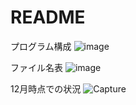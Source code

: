 # README  
プログラム構成
![image](https://github.com/Takuya510634/Battery-Control-by-Reinforcement-Learning-1/assets/105347514/d9158e4d-da82-469f-afc9-2c56ad89a311)

ファイル名表
![image](https://github.com/Takuya510634/Battery-Control-by-Reinforcement-Learning-1/assets/105347514/973445c6-0a90-44ee-b8ce-6ee51c32daae)

12月時点での状況
![Capture](https://user-images.githubusercontent.com/43132698/208243823-c725566d-f9c0-408a-80e6-7c9ee51d3f74.JPG)

